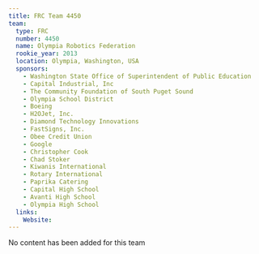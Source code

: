 ```yaml
---
title: FRC Team 4450
team:
  type: FRC
  number: 4450
  name: Olympia Robotics Federation
  rookie_year: 2013
  location: Olympia, Washington, USA
  sponsors:
    - Washington State Office of Superintendent of Public Education
    - Capital Industrial, Inc
    - The Community Foundation of South Puget Sound
    - Olympia School District
    - Boeing
    - H2OJet, Inc.
    - Diamond Technology Innovations
    - FastSigns, Inc.
    - Obee Credit Union
    - Google
    - Christopher Cook
    - Chad Stoker
    - Kiwanis International
    - Rotary International
    - Paprika Catering
    - Capital High School
    - Avanti High School
    - Olympia High School
  links:
    Website: 
---
```

No content has been added for this team